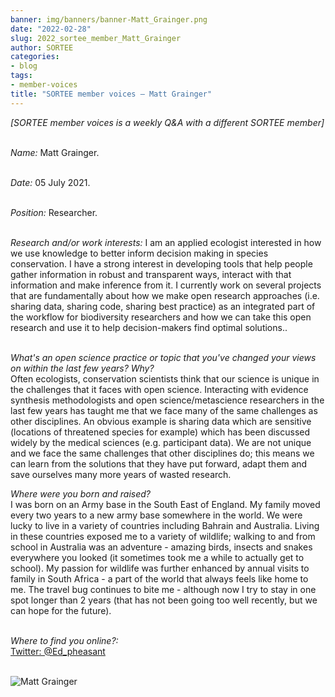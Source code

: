 ```yaml
---
banner: img/banners/banner-Matt_Grainger.png
date: "2022-02-28"
slug: 2022_sortee_member_Matt_Grainger
author: SORTEE
categories:
- blog
tags:
- member-voices
title: "SORTEE member voices – Matt Grainger" 
---
```



*[SORTEE member voices is a weekly Q&A with a different SORTEE member]*   
&nbsp;
&nbsp;

   _Name:_ Matt Grainger.   
&nbsp;

   _Date:_ 05 July 2021.   
&nbsp;

   _Position:_ Researcher.   
&nbsp;

   _Research and/or work interests:_ I am an applied ecologist interested in how we use knowledge to better inform decision making in species conservation. I have a strong interest in developing tools that help people gather information in robust and transparent ways, interact with that information and make inference from it. I currently work on several projects that are fundamentally about how we make open research approaches (i.e. sharing data, sharing code, sharing best practice) as an integrated part of the workflow for biodiversity researchers and how we can take this open research and use it to help decision-makers find optimal solutions..   
&nbsp;

_What's an open science practice or topic that you've changed your views on within the last few years? Why?_   
Often ecologists, conservation scientists think that our science is unique in the challenges that it faces with open science. Interacting with evidence synthesis methodologists and open science/metascience researchers in the last few years has taught me that we face many of the same challenges as other disciplines. An obvious example is sharing data which are sensitive (locations of threatened species for example) which has been discussed widely by the medical sciences (e.g. participant data). We are not unique and we face the same challenges that other disciplines do; this means we can learn from the solutions that they have put forward, adapt them and save ourselves many more years of wasted research.
&nbsp;
&nbsp;

_Where were you born and raised?_   
I was born on an Army base in the South East of England. My family moved every two years to a new army base somewhere in the world. We were lucky to live in a variety of countries including Bahrain and Australia. Living in these countries exposed me to a variety of wildlife; walking to and from school in Australia was an adventure - amazing birds, insects and snakes everywhere you looked (it sometimes took me a while to actually get to school). My passion for wildlife was further enhanced by annual visits to family in South Africa - a part of the world that always feels like home to me. The travel bug continues to bite me - although now I try to stay in one spot longer than 2 years (that has not been going too well recently, but we can hope for the future).    
&nbsp;
&nbsp;


_Where to find you online?:_   
[Twitter: @Ed_pheasant](https://mobile.twitter.com/ed_pheasant)   
&nbsp;
&nbsp;


![Matt Grainger](/img/Matt_Grainger.png)    
&nbsp;